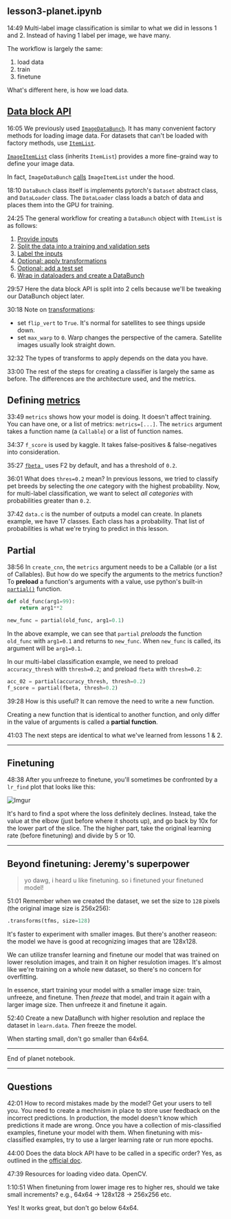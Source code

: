 
## lesson3-planet.ipynb

14:49 Multi-label image classification is similar to what we did in lessons 1 and 2. Instead of having 1 label per image, we have many.

The workflow is largely the same:
1. load data
1. train
3. finetune

What's different here, is how we load data.


## [Data block API](https://docs.fast.ai/data_block.html)

16:05 We previously used [`ImageDataBunch`](https://docs.fast.ai/vision.data.html#ImageDataBunch). It has many convenient factory methods for loading image data. For datasets that can't be loaded with factory methods, use [`ItemList`](https://docs.fast.ai/data_block.html#ItemList).

[`ImageItemList`](https://docs.fast.ai/vision.data.html#ImageItemList) class (inherits `ItemList`) provides a more fine-graind way to define your image data.

In fact, `ImageDataBunch` [calls](https://github.com/fastai/fastai/blob/c5e9bace1202ae1c2f50623b921ad52b1da8c1ed/fastai/vision/data.py#L114) `ImageItemList` under the hood.

18:10 `DataBunch` class itself is implements pytorch's `Dataset` abstract class, and `DataLoader` class. The `DataLoader` class loads a batch of data and places them into the GPU for training.

24:25 The general workflow for creating a `DataBunch` object with `ItemList` is as follows:
1. [Provide inputs](https://docs.fast.ai/data_block.html#Step-1:-Provide-inputs)
1. [Split the data into a training and validation sets](https://docs.fast.ai/data_block.html#Step-2:-Split-the-data-between-the-training-and-the-validation-set)
1. [Label the inputs](https://docs.fast.ai/data_block.html#Step-3:-Label-the-inputs)
1. [Optional: apply transformations](https://docs.fast.ai/data_block.html#Add-transforms)
1. [Optional: add a test set](https://docs.fast.ai/data_block.html#Add-a-test-set)
1. [Wrap in dataloaders and create a DataBunch](https://docs.fast.ai/data_block.html#Step-4:-convert-to-a-DataBunch)

29:57 Here the data block API is split into 2 cells because we'll be tweaking our DataBunch object later.

30:18 Note on [transformations](https://docs.fast.ai/vision.transform.html):
- set `flip_vert` to `True`. It's normal for satellites to see things upside down.
- set `max_warp` to `0`. Warp changes the perspective of the camera. Satellite images usually look straight down.

32:32 The types of transforms to apply depends on the data you have.

33:00 The rest of the steps for creating a classifier is largely the same as before. The differences are the architecture used, and the metrics.

## Defining [metrics](https://docs.fast.ai/metrics.html)

33:49 `metrics` shows how your model is doing. It doesn't affect training. You can have one, or a list of metrics: `metrics=[...]`. The `metrics` argument takes a function name (a `Callable`) or a list of function names.

34:37 `f_score` is used by kaggle. It takes false-positives & false-negatives into consideration.

35:27 [`fbeta `](https://docs.fast.ai/metrics.html#fbeta) uses F2 by default, and has a threshold of `0.2`.

36:01 What does `thres=0.2` mean? In previous lessons, we tried to classify pet breeds by selecting the *one* category with the highest probability. Now, for multi-label classification, we want to select *all categories* with probabilities greater than `0.2`.

37:42 `data.c` is the number of outputs a model can create. In planets example, we have 17 classes. Each class has a probability. That list of probabilities is what we're trying to predict in this lesson.

## Partial

38:56 In `create_cnn`, the `metrics` argument needs to be a Callable (or a list of Callables). But how do we specify the arguments to the metrics function? To **preload** a function's arguments with a value, use python's built-in [`partial()`](https://docs.python.org/3.7/library/functools.html#functools.partial) function.

```python
def old_func(arg1=99):
    return arg1**2

new_func = partial(old_func, arg1=0.1)
```

In the above example, we can see that `partial` *preloads* the function `old_func` with `arg1=0.1` and returns to `new_func`. When `new_func` is called, its argument will be `arg1=0.1`.

In our multi-label classification example, we need to preload `accuracy_thresh` with `thresh=0.2`; and preload `fbeta` with `thresh=0.2`:

```python
acc_02 = partial(accuracy_thresh, thresh=0.2)
f_score = partial(fbeta, thresh=0.2)
```

39:28 How is this useful? It can remove the need to write a new function.

Creating a new function that is identical to another function, and only differ in the value of arguments is called a **partial function**.

41:03 The next steps are identical to what we've learned from lessons 1 & 2.

---

## Finetuning

48:38 After you unfreeze to finetune, you'll sometimes be confronted by a `lr_find` plot that looks like this:

![Imgur](https://i.imgur.com/nlMC4wv.png)

It's hard to find a spot where the loss definitely declines. Instead, take the value at the elbow (just before where it shoots up), and go back by 10x for the lower part of the slice. The the higher part, take the original learning rate (before finetuning) and divide by 5 or 10.

---

## Beyond finetuning: Jeremy's superpower

> yo dawg, i heard u like finetuning. so i finetuned your finetuned model!

51:01 Remember when we created the dataset, we set the size to `128` pixels (the original image size is 256x256):

```python
.transforms(tfms, size=128)
```

It's faster to experiment with smaller images. But there's another reaseon: the model we have is good at recognizing images that are 128x128.

We can utilize transfer learning and finetune our model that was trained on lower resolution images, and train it on higher resulotion images. It's almost like we're training on a whole new dataset, so there's no concern for overfitting.

In essence, start training your model with a smaller image size: train, unfreeze, and finetune. Then *freeze* that model, and train it again with a larger image size. Then unfreeze it and finetune it again.

52:40 Create a new DataBunch with higher resolution and replace the dataset in `learn.data`. *Then* freeze the model.

When starting small, don't go smaller than 64x64.

---

End of planet notebook.

---

## Questions

42:01 How to record mistakes made by the model? Get your users to tell you. You need to create a mechnism in place to store user feedback on the incorrect predictions. In production, the model doesn't know which predictions it made are wrong. Once you have a collection of mis-classified examples, finetune your model with them. When finetuning with mis-classified examples, try to use a larger learning rate or run more epochs.

44:00 Does the data block API have to be called in a specific order? Yes, as outlined in the [official doc](https://docs.fast.ai/data_block.html).

47:39 Resources for loading video data. OpenCV.

1:10:51 When finetuning from lower image res to higher res, should we take small increments? e.g., 64x64 -> 128x128 -> 256x256 etc.

Yes! It works great, but don't go below 64x64.
